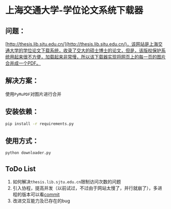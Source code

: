 # 上海交通大学-学位论文系统下载器

## 问题：
[http://thesis.lib.sjtu.edu.cn/](http://thesis.lib.sjtu.edu.cn/)，该网站是上海交通大学的学位论文下载系统，收录了交大的硕士博士的论文，但是，该版权保护系统用起来很不方便，加载起来非常慢，所以该下载器实现将网页上的每一页的图片合并成一个PDF。

## 解决方案：
使用`PyMuPDF`对图片进行合并

## 安装依赖：
```bash
pip install -r requirements.py
```

## 使用方式：
```bash
python downloader.py
```
 
## ToDo List
1. 如何解决`thesis.lib.sjtu.edu.cn`限制访问次数的问题
2. 引入协程，提高并发（以前试过，不过由于网站太慢了，并行就崩了），多进程的版本可以看[commit](https://github.com/olixu/SJTU_Thesis_Crawler/tree/7d712f009195f339d1cc42e6bf841db57f881052)
3. 改进交互能力及已存在的bug

